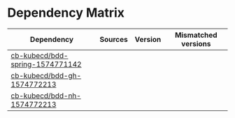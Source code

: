 # Dependency Matrix

Dependency | Sources | Version | Mismatched versions
---------- | ------- | ------- | -------------------
[cb-kubecd/bdd-spring-1574771142](https://github.com/cb-kubecd/bdd-spring-1574771142.git) |  | []() | 
[cb-kubecd/bdd-gh-1574772213](https://github.com/cb-kubecd/bdd-gh-1574772213.git) |  | []() | 
[cb-kubecd/bdd-nh-1574772213](https://github.com/cb-kubecd/bdd-nh-1574772213.git) |  | []() | 
